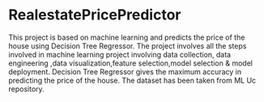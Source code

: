 # RealestatePricePredictor
This project is based on machine learning and predicts the price of the house using Decision Tree Regressor.
The project involves all the steps involved in machine learning project involving data collection, data engineering ,data visualization,feature selection,model selection & model deployment.
Decision Tree Regressor gives the maximum accuracy in predicting the price of the house.
The dataset has been taken from ML Uc repository.
